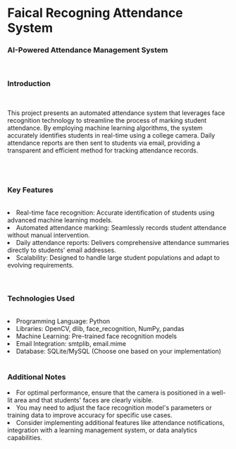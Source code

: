 # Faical Recogning Attendance System 
<h3>AI-Powered Attendance Management System</h3><br>
<h3>Introduction</h3>
<br>
<p>This project presents an automated attendance system that leverages face recognition technology to streamline the process of marking student attendance. By employing machine learning algorithms, the system accurately identifies students in real-time using a college camera. Daily attendance reports are then sent to students via email, providing a transparent and efficient method for tracking attendance records.</p>
<br><br>
<h3>Key Features</h3><br>
<li>Real-time face recognition: Accurate identification of students using advanced machine learning models.</li>
<li>Automated attendance marking: Seamlessly records student attendance without manual intervention.</li>
<li>Daily attendance reports: Delivers comprehensive attendance summaries directly to students' email addresses.</li>
<li>Scalability: Designed to handle large student populations and adapt to evolving requirements.</li>
<br><br>
<h3>Technologies Used</h3><br>
<li>Programming Language: Python</li>
<li>Libraries: OpenCV, dlib, face_recognition, NumPy, pandas</li>
<li>Machine Learning: Pre-trained face recognition models</li>
<li>Email Integration: smtplib, email.mime</li>
<li>Database: SQLite/MySQL (Choose one based on your implementation)</li>
<br>
<h3>Additional Notes</h3>
<li>For optimal performance, ensure that the camera is positioned in a well-lit area and that students' faces are clearly visible.</li>
<li>You may need to adjust the face recognition model's parameters or training data to improve accuracy for specific use cases.</li>
<li>Consider implementing additional features like attendance notifications, integration with a learning management system, or data analytics capabilities.</li>
